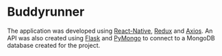 # Buddyrunner
The application was developed using [React-Native](https://facebook.github.io/react-native/), [Redux](https://redux.js.org/) and [Axios](https://github.com/axios/axios).
An API was also created using [Flask](http://flask.pocoo.org//) and [PyMongo](https://api.mongodb.com/python/current/) to connect to a MongoDB database created for the project.
